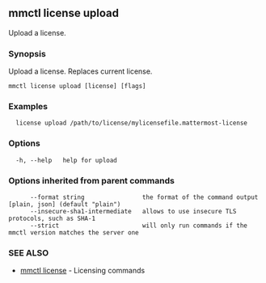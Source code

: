 ## mmctl license upload

Upload a license.

### Synopsis

Upload a license. Replaces current license.

```
mmctl license upload [license] [flags]
```

### Examples

```
  license upload /path/to/license/mylicensefile.mattermost-license
```

### Options

```
  -h, --help   help for upload
```

### Options inherited from parent commands

```
      --format string                the format of the command output [plain, json] (default "plain")
      --insecure-sha1-intermediate   allows to use insecure TLS protocols, such as SHA-1
      --strict                       will only run commands if the mmctl version matches the server one
```

### SEE ALSO

* [mmctl license](mmctl_license.md)	 - Licensing commands

